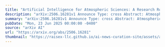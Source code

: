 ```yaml
---
title: "Artificial Intelligence for Atmospheric Sciences: A Research Roadmap"
description: "arXiv:2506.16281v1 Announce Type: cross Abstract: Atmospheric sciences are crucial for understanding environmental phenomena ranging from air quality to extreme weather events, and climate change. Recent breakthroughs in sensing, communication, computing, and Artificial Intelligence (AI) have significantly advanced atmospheric sciences, enabling the generation of vast amounts of data through long-term Earth observations and providing powerful tools for analyzing atmospheric phenomena and predicting natural disasters. This paper contributes a critical interdisciplinary overview that bridges the fields of atmospheric science and computer science, highlighting the transformative potential of AI in atmospheric research. We identify key challenges associated with integrating AI into atmospheric research, including issues related to big data and infrastructure, and provide a detailed research roadmap that addresses both current and emerging challenges."
summary: "arXiv:2506.16281v1 Announce Type: cross Abstract: Atmospheric sciences are crucial for understanding environmental phenomena ranging from air quality to extreme weather events, and climate change. Recent breakthroughs in sensing, communication, computing, and Artificial Intelligence (AI) have significantly advanced atmospheric sciences, enabling the generation of vast amounts of data through long-term Earth observations and providing powerful tools for analyzing atmospheric phenomena and predicting natural disasters. This paper contributes a critical interdisciplinary overview that bridges the fields of atmospheric science and computer science, highlighting the transformative potential of AI in atmospheric research. We identify key challenges associated with integrating AI into atmospheric research, including issues related to big data and infrastructure, and provide a detailed research roadmap that addresses both current and emerging challenges."
pubDate: "Mon, 23 Jun 2025 00:00:00 -0400"
source: "arXiv AI"
url: "https://arxiv.org/abs/2506.16281"
thumbnail: "https://raisex-llc.github.io/ai-news-curation-site/assets/arxiv.png"
---
```


